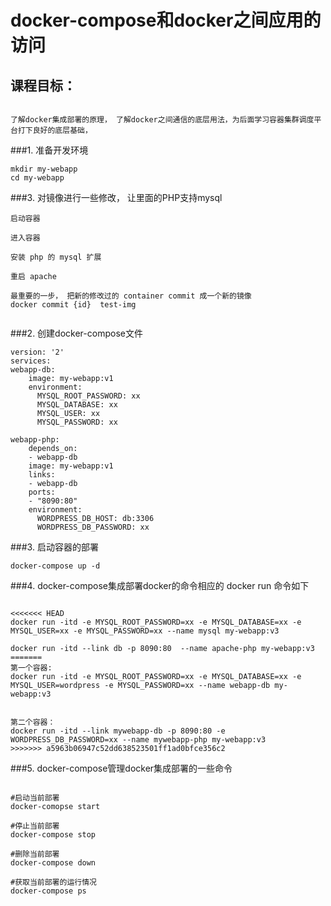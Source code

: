 docker-compose和docker之间应用的访问
========================


课程目标：
--------------------
```

了解docker集成部署的原理， 了解docker之间通信的底层用法，为后面学习容器集群调度平台打下良好的底层基础，

```



###1.  准备开发环境
```
mkdir my-webapp
cd my-webapp

```



###3. 对镜像进行一些修改， 让里面的PHP支持mysql
```
启动容器

进入容器

安装 php 的 mysql 扩展

重启 apache

最重要的一步， 把新的修改过的 container commit 成一个新的镜像
docker commit {id}  test-img


```



###2. 创建docker-compose文件
```
version: '2'
services:
webapp-db:
    image: my-webapp:v1
    environment:
      MYSQL_ROOT_PASSWORD: xx
      MYSQL_DATABASE: xx
      MYSQL_USER: xx
      MYSQL_PASSWORD: xx

webapp-php:
    depends_on:
    - webapp-db
    image: my-webapp:v1
    links:
    - webapp-db
    ports:
    - "8090:80"
    environment:
      WORDPRESS_DB_HOST: db:3306
      WORDPRESS_DB_PASSWORD: xx

```


###3. 启动容器的部署
```
docker-compose up -d

```


###4. docker-compose集成部署docker的命令相应的 docker run 命令如下
```

<<<<<<< HEAD
docker run -itd -e MYSQL_ROOT_PASSWORD=xx -e MYSQL_DATABASE=xx -e MYSQL_USER=xx -e MYSQL_PASSWORD=xx --name mysql my-webapp:v3

docker run -itd --link db -p 8090:80  --name apache-php my-webapp:v3
=======
第一个容器:
docker run -itd -e MYSQL_ROOT_PASSWORD=xx -e MYSQL_DATABASE=xx -e MYSQL_USER=wordpress -e MYSQL_PASSWORD=xx --name webapp-db my-webapp:v3


第二个容器：
docker run -itd --link mywebapp-db -p 8090:80 -e WORDPRESS_DB_PASSWORD=xx --name mywebapp-php my-webapp:v3
>>>>>>> a5963b06947c52dd638523501ff1ad0bfce356c2

```


###5. docker-compose管理docker集成部署的一些命令
```

#启动当前部署
docker-comopse start

#停止当前部署
docker-compose stop

#删除当前部署
docker-compose down

#获取当前部署的运行情况
docker-compose ps


```











